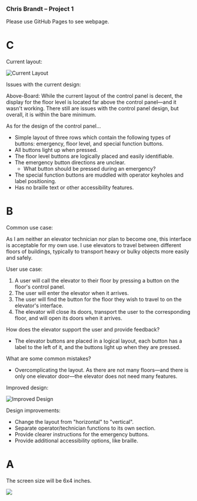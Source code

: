 ### **Chris Brandt – Project 1**

Please use GitHub Pages to see webpage.

# **C**

Current layout:

![Current Layout]()

Issues with the current design:

Above-Board: While the current layout of the control panel is decent, the display for the floor level is located far above the control panel—and it wasn't working. There still are issues with the control panel design, but overall, it is within the bare minimum.

As for the design of the control panel…

- Simple layout of three rows which contain the following types of buttons: emergency, floor level, and special function buttons.
- All buttons light up when pressed.
- The floor level buttons are logically placed and easily identifiable.
- The emergency button directions are unclear.
  - What button should be pressed during an emergency?
- The special function buttons are muddled with operator keyholes and label positioning.
- Has no braille text or other accessibility features.

# **B**

Common use case:

As I am neither an elevator technician nor plan to become one, this interface is acceptable for my own use. I use elevators to travel between different floors of buildings, typically to transport heavy or bulky objects more easily and safely.

User use case:

1. A user will call the elevator to their floor by pressing a button on the floor's control panel.
2. The user will enter the elevator when it arrives.
3. The user will find the button for the floor they wish to travel to on the elevator's interface.
4. The elevator will close its doors, transport the user to the corresponding floor, and will open its doors when it arrives.

How does the elevator support the user and provide feedback?

- The elevator buttons are placed in a logical layout, each button has a label to the left of it, and the buttons light up when they are pressed.

What are some common mistakes?

- Overcomplicating the layout. As there are not many floors—and there is only one elevator door—the elevator does not need many features.

Improved design:

![Improved Design](https://imgur.io/zSNcPCZ)

Design improvements:

- Change the layout from "horizontal" to "vertical".
- Separate operator/technician functions to its own section.
- Provide clearer instructions for the emergency buttons.
- Provide additional accessibility options, like braille.

# **A**

The screen size will be 6x4 inches.

![](RackMultipart20221004-1-bvkvyw_html_641e1a3d28ade7c6.gif)
